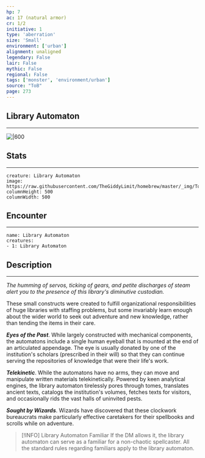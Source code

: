 ```yaml
---
hp: 7
ac: 17 (natural armor)
cr: 1/2
initiative: 1
type: 'aberration'    
size: 'Small'
environment: ['urban']
alignment: unaligned
legendary: False
lair: False
mythic: False
regional: False
tags: ['monster', 'environment/urban']
source: "ToB"
page: 273
---
```


## Library Automaton
---

![|600](https://raw.githubusercontent.com/TheGiddyLimit/homebrew/master/_img/ToB/Library%20Automaton.webp)

## Stats
---

```statblock
creature: Library Automaton
image: https://raw.githubusercontent.com/TheGiddyLimit/homebrew/master/_img/ToB/token/Library%20Automaton.png
columnHeight: 500
columnWidth: 500
```

## Encounter
---

```encounter-table
name: Library Automaton
creatures:
- 1: Library Automaton
```

## Description
---
_The humming of servos, ticking of gears, and petite discharges of steam alert you to the presence of this library's diminutive custodian._

These small constructs were created to fulfill organizational responsibilities of huge libraries with staffing problems, but some invariably learn enough about the wider world to seek out adventure and new knowledge, rather than tending the items in their care.

**_Eyes of the Past_**. While largely constructed with mechanical components, the automatons include a single human eyeball that is mounted at the end of an articulated appendage. The eye is usually donated by one of the institution's scholars (prescribed in their will) so that they can continue serving the repositories of knowledge that were their life's work.

**_Telekinetic_**. While the automatons have no arms, they can move and manipulate written materials telekinetically. Powered by keen analytical engines, the library automaton tirelessly pores through tomes, translates ancient texts, catalogs the institution's volumes, fetches texts for visitors, and occasionally rids the vast halls of uninvited pests.

**_Sought by Wizards_**. Wizards have discovered that these clockwork bureaucrats make particularly effective caretakers for their spellbooks and scrolls while on adventure.

> [!INFO] Library Automaton Familiar
>If the DM allows it, the library automaton can serve as a familiar for a non-chaotic spellcaster. All the standard rules regarding familiars apply to the library automaton.






